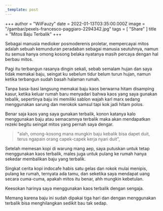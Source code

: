 ```yaml
---
_template: post
---
```





+++
author = "WilFauzy"
date = 2022-01-13T03:35:00.000Z
image = "/gambar/pexels-francesco-paggiaro-2294342.jpg"
tags = [ "Share" ]
title = "Mitos Baju Terbalik"
+++

Sebagai manusia medioker posmoderenis proletar, mempercayai mitos adalah sebuah kemunduran peradaban sebagai manusia seutuhnya, namun itu semua hanya omong kosong belaka nyatanya masih percaya dengan hal berbau mitos.

Pagi itu terbangun rasanya dingin sekali, sebab semalam hujan dan saya tidak memakai baju, seingat ku sebelum tidur belum turun hujan, namun ketika terbangun sudah basah halaman rumah.

Tanpa basa-basi langsung memakai baju kaos berwarna hitam disamping kasur, ketika keluar rumah baru menyadari bahwa kaos yang saya gunakan tebalik, sepertinya baju ini memiliki sablon wajah karl marx sedang menggunakan sarung dan merokok samsul tapi kok jadi hitam polos.

Benar saja kaos yang saya gunakan terbalik, konon katanya kalo menggunakan baju atau semacamnya terbalik maka akan mendapatkan rezeki begitu seingat mitos yang pernah saya dengar.

> "alah, omong-kosong mana mungkin baju kebalik bisa dapet duit, terus ngapain orang capek-capek kerja nyari duit",

Setelah memesan kopi di warung mang aep, saya putuskan untuk tetap menggunakan kaos terbalik, males juga untuk pulang ke rumah hanya sekedar membalikan baju yang terbalik.

Singkat cerita kopi indocafe habis satu gelas dan rokok mulai menipis, pulang ke rumah, ternyata ada tamu, dan seketika saya mendapat uang secara cuma-cuma, apakah mitos itu benar, ahh mungkin kebetulan.

Keesokan harinya saya menggunakan kaos terbalik dengan sengaja.

Memang karena baju ini sudah dipakai tiga hari dan dengan menggunakan terbalik bisa menghilangkan sedikit bau tak sedap.
